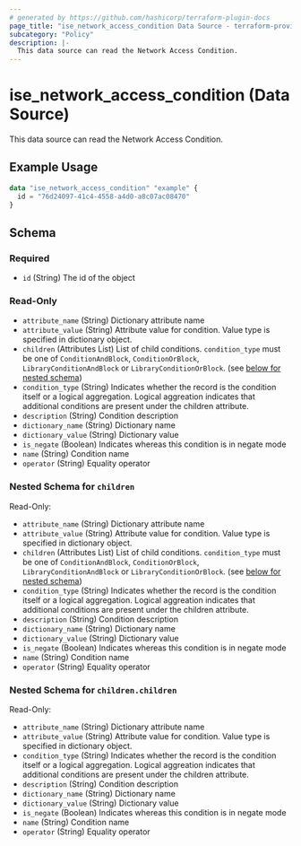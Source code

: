 ```yaml
---
# generated by https://github.com/hashicorp/terraform-plugin-docs
page_title: "ise_network_access_condition Data Source - terraform-provider-ise"
subcategory: "Policy"
description: |-
  This data source can read the Network Access Condition.
---
```


# ise_network_access_condition (Data Source)

This data source can read the Network Access Condition.

## Example Usage

```terraform
data "ise_network_access_condition" "example" {
  id = "76d24097-41c4-4558-a4d0-a8c07ac08470"
}
```

<!-- schema generated by tfplugindocs -->
## Schema

### Required

- `id` (String) The id of the object

### Read-Only

- `attribute_name` (String) Dictionary attribute name
- `attribute_value` (String) Attribute value for condition. Value type is specified in dictionary object.
- `children` (Attributes List) List of child conditions. `condition_type` must be one of `ConditionAndBlock`, `ConditionOrBlock`, `LibraryConditionAndBlock` or `LibraryConditionOrBlock`. (see [below for nested schema](#nestedatt--children))
- `condition_type` (String) Indicates whether the record is the condition itself or a logical aggregation. Logical aggreation indicates that additional conditions are present under the children attribute.
- `description` (String) Condition description
- `dictionary_name` (String) Dictionary name
- `dictionary_value` (String) Dictionary value
- `is_negate` (Boolean) Indicates whereas this condition is in negate mode
- `name` (String) Condition name
- `operator` (String) Equality operator

<a id="nestedatt--children"></a>
### Nested Schema for `children`

Read-Only:

- `attribute_name` (String) Dictionary attribute name
- `attribute_value` (String) Attribute value for condition. Value type is specified in dictionary object.
- `children` (Attributes List) List of child conditions. `condition_type` must be one of `ConditionAndBlock`, `ConditionOrBlock`, `LibraryConditionAndBlock` or `LibraryConditionOrBlock`. (see [below for nested schema](#nestedatt--children--children))
- `condition_type` (String) Indicates whether the record is the condition itself or a logical aggregation. Logical aggreation indicates that additional conditions are present under the children attribute.
- `description` (String) Condition description
- `dictionary_name` (String) Dictionary name
- `dictionary_value` (String) Dictionary value
- `is_negate` (Boolean) Indicates whereas this condition is in negate mode
- `name` (String) Condition name
- `operator` (String) Equality operator

<a id="nestedatt--children--children"></a>
### Nested Schema for `children.children`

Read-Only:

- `attribute_name` (String) Dictionary attribute name
- `attribute_value` (String) Attribute value for condition. Value type is specified in dictionary object.
- `condition_type` (String) Indicates whether the record is the condition itself or a logical aggregation. Logical aggreation indicates that additional conditions are present under the children attribute.
- `description` (String) Condition description
- `dictionary_name` (String) Dictionary name
- `dictionary_value` (String) Dictionary value
- `is_negate` (Boolean) Indicates whereas this condition is in negate mode
- `name` (String) Condition name
- `operator` (String) Equality operator
